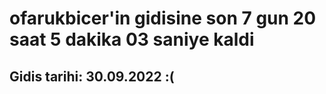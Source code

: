 # ofarukbicer'in gidisine son 7 gun 20 saat 5 dakika 03 saniye kaldi

## Gidis tarihi: 30.09.2022 :(